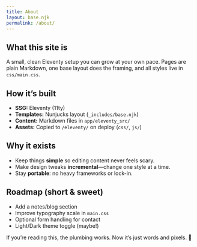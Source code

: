 ```yaml
---
title: About
layout: base.njk
permalink: /about/
---
```


## What this site is

A small, clean Eleventy setup you can grow at your own pace. Pages are plain Markdown, one base layout does the framing, and all styles live in `css/main.css`.

## How it’s built

- **SSG:** Eleventy (11ty)
- **Templates:** Nunjucks layout (`_includes/base.njk`)
- **Content:** Markdown files in `app/eleventy_src/`
- **Assets:** Copied to `/eleventy/` on deploy (`css/`, `js/`)

## Why it exists

- Keep things **simple** so editing content never feels scary.
- Make design tweaks **incremental**—change one style at a time.
- Stay **portable**: no heavy frameworks or lock-in.

## Roadmap (short & sweet)

- Add a notes/blog section
- Improve typography scale in `main.css`
- Optional form handling for contact
- Light/Dark theme toggle (maybe!)

If you’re reading this, the plumbing works. Now it’s just words and pixels. 🙂
